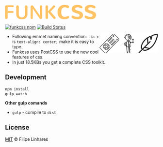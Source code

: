 ![funkcss](images/logo.png)

[![funkcss npm](https://img.shields.io/npm/v/funkcss.svg)](https://www.npmjs.com/package/funkcss) [![Build Status](https://travis-ci.org/filipelinhares/funkcss.svg?branch=master)](https://travis-ci.org/filipelinhares/funkcss)

<img src="images/father.png" align="right" alt="A father" />

<img src="images/futuristic.png" align="right" alt="a robot"/>

<img src="images/handly.png" align="right" alt="a remote control"/>

- Following emmet naming convention: `.ta-c` is `text-align: center;` make it is easy to type.
- Funkcss uses PostCSS to use the new cool features of css.
- In just 18.5KBs you get a complete CSS toolkit.


## Development

```
npm install
gulp watch
```
**Other gulp comands**

- `gulp` - compile to `dist`


## License
[MIT](LICENSE.md) © Filipe Linhares
